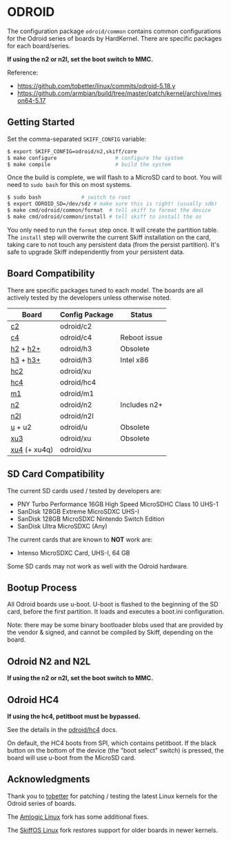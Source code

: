 # ODROID

The configuration package `odroid/common` contains common configurations for the
Odroid series of boards by HardKernel. There are specific packages for each
board/series.

**If using the n2 or n2l, set the boot switch to MMC.**

Reference:

 - https://github.com/tobetter/linux/commits/odroid-5.18.y
 - https://github.com/armbian/build/tree/master/patch/kernel/archive/meson64-5.17

## Getting Started

Set the comma-separated `SKIFF_CONFIG` variable:

```sh
$ export SKIFF_CONFIG=odroid/n2,skiff/core
$ make configure                   # configure the system
$ make compile                     # build the system
```

Once the build is complete, we will flash to a MicroSD card to boot. You will
need to `sudo bash` for this on most systems.

```sh
$ sudo bash             # switch to root
$ export ODROID_SD=/dev/sdz # make sure this is right! (usually sdb)
$ make cmd/odroid/common/format  # tell skiff to format the device
$ make cmd/odroid/common/install # tell skiff to install the os
```

You only need to run the `format` step once. It will create the partition table.
The `install` step will overwrite the current Skiff installation on the card,
taking care to not touch any persistent data (from the persist partition). It's
safe to upgrade Skiff independently from your persistent data.

## Board Compatibility

There are specific packages tuned to each model. The boards are all actively
tested by the developers unless otherwise noted.

| **Board**      | **Config Package** | Status       |
|----------------|--------------------|--------------|
| [c2]           | odroid/c2          |              |
| [c4]           | odroid/c4          | Reboot issue |
| [h2] + [h2+]   | odroid/h3          | Obsolete     |
| [h3] + [h3+]   | odroid/h3          | Intel x86    |
| [hc2]          | odroid/xu          |              |
| [hc4]          | odroid/hc4         |              |
| [m1]           | odroid/m1          |              |
| [n2]           | odroid/n2          | Includes n2+ |
| [n2l]          | odroid/n2l         |              |
| [u] + u2       | odroid/u           | Obsolete     |
| [xu3]          | odroid/xu          | Obsolete     |
| [xu4] (+ xu4q) | odroid/xu          |              |

[c2]: https://www.hardkernel.com/shop/odroid-c2/
[c4]: https://www.hardkernel.com/shop/odroid-c4/
[h2]: https://www.hardkernel.com/shop/odroid-h2/
[h2+]: https://www.hardkernel.com/shop/odroid-h2plus/
[h3]: https://www.hardkernel.com/shop/odroid-h3/
[h3+]: https://www.hardkernel.com/shop/odroid-h3-plus/
[hc2]: https://www.hardkernel.com/shop/odroid-hc2-home-cloud-two/
[hc4]: https://www.hardkernel.com/shop/odroid-hc4/
[m1]: https://www.hardkernel.com/shop/odroid-m1-with-8gbyte-ram/
[n2]: https://www.hardkernel.com/shop/odroid-n2-with-4gbyte-ram-2/
[n2l]: https://www.hardkernel.com/shop/odroid-n2l-with-4gbyte-ram/
[u]: https://wiki.odroid.com/old_product/odroid-x_u_q/odroid_u3/odroid-u3
[xu3]: https://wiki.odroid.com/old_product/odroid-xu3/odroid-xu3
[xu4]: https://wiki.odroid.com/odroid-xu4/odroid-xu4

## SD Card Compatibility

The current SD cards used / tested by developers are:

 - PNY Turbo Performance 16GB High Speed MicroSDHC Class 10 UHS-1
 - SanDisk 128GB Extreme MicroSDXC UHS-I
 - SanDisk 128GB MicroSDXC Nintendo Switch Edition
 - SanDisk Ultra MicroSDXC (Any)

The current cards that are known to **NOT** work are:

 - Intenso MicroSDXC Card, UHS-I, 64 GB

Some SD cards may not work as well with the Odroid hardware.

## Bootup Process

All Odroid boards use u-boot. U-boot is flashed to the beginning of the SD card,
before the first partition. It loads and executes a boot.ini configuration.

Note: there may be some binary bootloader blobs used that are provided by the
vendor & signed, and cannot be compiled by Skiff, depending on the board.

## Odroid N2 and N2L

**If using the n2 or n2l, set the boot switch to MMC.**

## Odroid HC4

**If using the hc4, petitboot must be bypassed.**

See the details in the [odroid/hc4](./hc4) docs.

On default, the HC4 boots from SPI, which contains petitboot. If the black
button on the bottom of the device (the "boot select" switch) is pressed, the
board will use u-boot from the MicroSD card.

## Acknowledgments

Thank you to [tobetter] for patching / testing the latest Linux kernels for the
Odroid series of boards.

The [Amlogic Linux] fork has some additional fixes.

The [SkiffOS Linux] fork restores support for older boards in newer kernels.

[tobetter]: https://github.com/tobetter/linux
[SkiffOS Linux]: https://github.com/skiffos/linux/tree/skiff-odroid-5.18.y
[Amlogic Linux]: https://git.kernel.org/pub/scm/linux/kernel/git/amlogic/linux.git/log/?h=v6.5/arm64-dt

